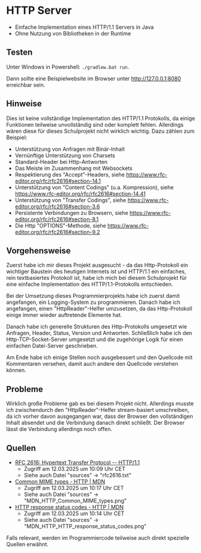 # HTTP Server

- Einfache Implementation eines HTTP/1.1 Servers in Java
- Ohne Nutzung von Bibliotheken in der Runtime

## Testen

Unter Windows in Powershell: `./gradlew.bat run`.

Dann sollte eine Beispielwebsite im Browser unter http://127.0.0.1:8080 erreichbar sein.

## Hinweise

Dies ist keine vollständige Implementation des HTTP/1.1 Protokolls, da einige Funktionen teilweise unvollständig sind
oder komplett fehlen. Allerdings wären diese für dieses Schulprojekt nicht wirklich wichtig. Dazu zählen zum Beispiel:

- Unterstützung von Anfragen mit Binär-Inhalt
- Vernünftige Unterstützung von Charsets
- Standard-Header bei Http-Antworten
- Das Meiste im Zusammenhang mit Websockets
- Respektierung des "Accept"-Headers, siehe https://www.rfc-editor.org/rfc/rfc2616#section-14.1
- Unterstützung von "Content Codings" (u.a. Kompression), siehe https://www.rfc-editor.org/rfc/rfc2616#section-14.41
- Unterstützung von "Transfer Codings", siehe https://www.rfc-editor.org/rfc/rfc2616#section-3.6
- Persistente Verbindungen zu Browsern, siehe https://www.rfc-editor.org/rfc/rfc2616#section-8.1
- Die Http "OPTIONS"-Methode, siehe https://www.rfc-editor.org/rfc/rfc2616#section-9.2

## Vorgehensweise

Zuerst habe ich mir dieses Projekt ausgesucht - da das Http-Protokoll ein wichtiger Baustein
des heutigen Internets ist und HTTP/1.1 ein einfaches, rein textbasiertes Protokoll ist, habe ich mich
bei diesem Schulprojekt für eine einfache Implementation des HTTP/1.1-Protokolls entschieden.

Bei der Umsetzung dieses Programmierprojekts habe ich zuerst damit angefangen, ein Logging-System zu
programmieren. Danach habe ich angefangen, einen "HttpReader"-Helfer umzusetzen, da das Http-Protokoll
einige immer wieder auftretende Elemente hat.

Danach habe ich generelle Strukturen des Http-Protokolls umgesetzt wie Anfragen, Header, Status, Version und
Antworten. Schließlich habe ich den Http-TCP-Socket-Server umgesetzt und die zugehörige Logik für einen einfachen
Datei-Server geschrieben.

Am Ende habe ich einige Stellen noch ausgebessert und den Quellcode mit Kommentaren versehen, damit
auch andere den Quellcode verstehen können.

## Probleme

Wirklich große Probleme gab es bei diesem Projekt nicht. Allerdings musste ich zwischendurch den
"HttpReader"-Helfer stream-basiert umschreiben, da ich vorher davon ausgegangen war, dass der Browser
den vollständigen Inhalt absendet und die Verbindung danach direkt schließt. Der Browser lässt
die Verbindung allerdings noch offen.

## Quellen

- [RFC 2616: Hypertext Transfer Protocol -- HTTP/1.1](https://www.rfc-editor.org/rfc/rfc2616)
  - Zugriff am 12.03.2025 um 10:09 Uhr CET
  - Siehe auch Datei "sources" → "rfc2616.txt"
- [Common MIME types - HTTP | MDN](https://developer.mozilla.org/en-US/docs/Web/HTTP/MIME_types/Common_types)
  - Zugriff am 12.03.2025 um 10:17 Uhr CET
  - Siehe auch Datei "sources" → "MDN_HTTP_Common_MIME_types.png"
- [HTTP response status codes - HTTP | MDN](https://developer.mozilla.org/en-US/docs/Web/HTTP/Status)
  - Zugriff am 12.03.2025 um 10:14 Uhr CET
  - Siehe auch Datei "sources" → "MDN_HTTP_HTTP_response_status_codes.png" 

Falls relevant, werden im Programmiercode teilweise auch direkt spezielle Quellen erwähnt.
